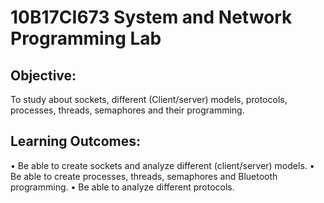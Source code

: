 # 10B17CI673 System  and Network Programming Lab
## Objective: 
To study about sockets, different (Client/server) models, protocols, processes, threads, semaphores and their programming.

## Learning Outcomes: 
•	Be able to create sockets and analyze different (client/server) models.
•	Be able to create processes, threads, semaphores and Bluetooth programming.
•	Be able to analyze different protocols.
